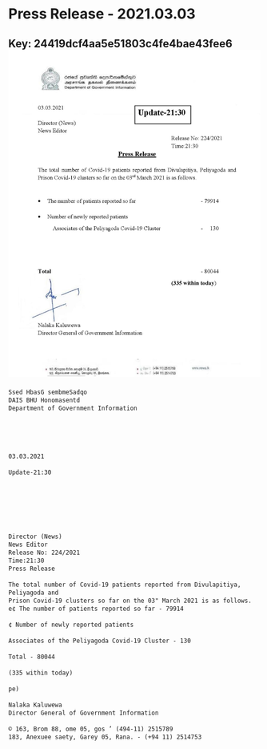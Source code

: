 # Press Release - 2021.03.03 
Key: 24419dcf4aa5e51803c4fe4bae43fee6 
![img](img/24419dcf4aa5e51803c4fe4bae43fee6.jpg)
---
```
Ssed HbasG sembmeSadqo
DAIS BHU Honomasentd
Department of Government Information

 

 

03.03.2021

Update-21:30

 

 

 

Director (News)
News Editor
Release No: 224/2021
Time:21:30
Press Release

The total number of Covid-19 patients reported from Divulapitiya, Peliyagoda and
Prison Covid-19 clusters so far on the 03" March 2021 is as follows.
e¢ The number of patients reported so far - 79914

¢ Number of newly reported patients

Associates of the Peliyagoda Covid-19 Cluster - 130

Total - 80044

(335 within today)

pe)

Nalaka Kaluwewa
Director General of Government Information

© 163, Brom 88, ome 05, gos ’ (494-11) 2515789
183, Anexuee saety, Garey 05, Rana. - (+94 11) 2514753

```
